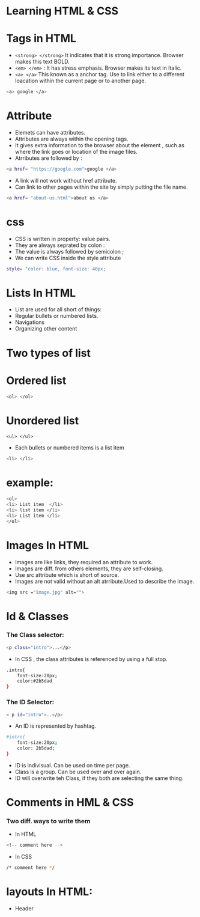 # Learning HTML & CSS

# Tags in HTML

* ```<strong> </strong>``` It indicates that it is strong importance. Browser makes this text BOLD.
* ```<em> </em>``` : It has stress emphasis. Browser makes its text in Italic.
* ```<a> </a>``` This known as a anchor tag. Use to link either to a different loacation within the current page or to another page. 

``` bash 
<a> google </a>
``` 

# Attribute 

* Elemets can have attributes.
* Attributes  are always within the opening tags.
* It gives extra information to the browser about the element , such as where the link goes or location of the image files.
* Atrributes are followed by :
``` bash
<a href= "https://google.com">google </a>
```
* A link will not work without href attribute.
* Can link to other pages within the site by simply putting the file name.
``` bash
<a href= "about-us.html">about us </a>
``` 
# css

* CSS is written in property: value pairs.
* They are always seprated by colon :
* The value is always followed by semicolon ;
* We can write CSS inside the style attribute 
``` bash
style= "color: blue, font-size: 40px;
```
# Lists In HTML

* List are used for all short of things:
* Regular bullets or numbered lists.
* Navigations 
* Organizing other content
# Two types of list
# Ordered list 
 ``` bash  
 <ol> </ol> 
 ```

# Unordered list
``` 
<ul> </ul>
```
* Each bullets or numbered items is a list item 
``` bash
<li> </li>
```
# example:
``` bash
<ol>
<li> List item  </li>
<li> list item </li>
<li> List item </li>
</ol>
```
# Images In HTML
* Images are like links, they required an attribute to work.
* Images are diff. from others elements, they are self-closing.
* Use src attribute which is short of source.
* Images are not valid without an alt atrribute.Used to describe the image.
``` bash
<img src ="image.jpg" alt="">
```
# Id & Classes
### The Class selector:
```bash
<p class="intro">...</p>
```
* In CSS , the class attributes is referenced by using a full stop.
```bash
.intro{
    font-size:20px;
    color:#2b5dad
}
```
### The ID Selector:
```bash
< p id="intro">..</p>
```
* An ID is represented by hashtag.
``` bash
#intro{
    font-size:20px;
    color: 2b5dad;
}
``` 
* ID is indivisual. Can be used on time per page.
* Class is a group. Can be used over and over again.
* ID will overwrite teh Class, if they both are selecting the same thing.

# Comments in HML & CSS

### Two diff. ways to write them
* In HTML 
```bash
<!-- comment here -->
```
* In CSS
``` bash
/* comment here */
```
# layouts In HTML:
* Header
